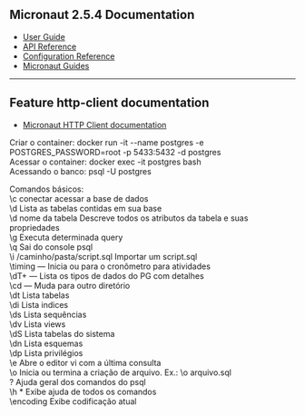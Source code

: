 ## Micronaut 2.5.4 Documentation

- [User Guide](https://docs.micronaut.io/2.5.4/guide/index.html)
- [API Reference](https://docs.micronaut.io/2.5.4/api/index.html)
- [Configuration Reference](https://docs.micronaut.io/2.5.4/guide/configurationreference.html)
- [Micronaut Guides](https://guides.micronaut.io/index.html)
---

## Feature http-client documentation

- [Micronaut HTTP Client documentation](https://docs.micronaut.io/latest/guide/index.html#httpClient)

Criar o container: docker run -it --name postgres -e POSTGRES_PASSWORD=root -p 5433:5432 -d postgres  
Acessar o container: docker exec -it postgres bash   
Acessando o banco: psql -U postgres  

Comandos básicos:  
\c conectar acessar a base de dados    
\d	Lista as tabelas contidas em sua base  
\d nome da tabela	Descreve todos os atributos da tabela e suas propriedades  
\g	Executa determinada query  
\q	Sai do console psql  
\i	/caminho/pasta/script.sql   Importar um script.sql  
\timing —	Inicia ou para  o cronômetro para atividades  
\dT+ —	Lista os tipos de dados do PG com detalhes  
\cd —	Muda para outro diretório  
\dt	Lista tabelas  
\di	Lista indices  
\ds	Lista sequências  
\dv	Lista views  
\dS	Lista tabelas do sistema  
\dn	Lista esquemas  
\dp	Lista privilégios  
\e	Abre o editor vi com a última consulta  
\o	Inicia ou termina a criação de arquivo. Ex.: \o arquivo.sql  
\?	Ajuda geral dos comandos do psql  
\h *	Exibe ajuda de todos os comandos  
\encoding	Exibe codificação atual  